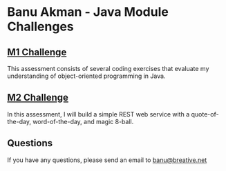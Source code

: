 # Banu Akman - Java Module Challenges


## [M1 Challenge](https://github.com/banuakman/Banu_Akman_Java/tree/main/M1-Challenge-Akman-Banu)

This assessment consists of several coding exercises that evaluate my understanding of object-oriented programming in Java.


## [M2 Challenge](https://github.com/banuakman/Banu_Akman_Java/tree/main/M2-Challenge-Akman-Banu)

In this assessment, I will build a simple REST web service with a quote-of-the-day, word-of-the-day, and magic 8-ball. 


## Questions

If you have any questions, please send an email to banu@breative.net

